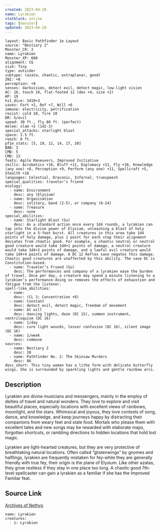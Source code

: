 ```yaml
---
created: 2023-04-28
name: Lyrakien
statblock: inline
tags: [monster]
updated: 2023-04-28
---
```

```statblock
layout: Basic Pathfinder 1e Layout
source: "Bestiary 2"
Monster_CR: 2
name: Lyrakien
Monster_XP: 600
alignment: CG
size: Tiny
type: outsider
subtype: (azata, chaotic, extraplanar, good)
INI: +8
perception: +9
senses: darkvision, detect evil, detect magic, low-light vision
AC: 16, touch 16, flat-footed 12 (dex +4, size +2)
HP: 19
hit_dice: 3d10+3
saves: Fort +2, Ref +7, Will +6
immune: electricity, petrification
resist: cold 10, fire 10
DR: 5/evil
speed: 30 ft., fly 80 ft. (perfect)
melee: slam +2 (1d2-3)
special_attacks: starlight blast
space: 2.5 ft.
reach: 0 ft.
pf1e_stats: [5, 19, 12, 14, 17, 20]
BAB: 3
CMB: 5
CMD: 12
feats: Agile Maneuvers, Improved Initiative
skills: Acrobatics +10, Bluff +11, Diplomacy +11, Fly +16, Knowledge (any one) +8, Perception +9, Perform (any one) +11, Spellcraft +5, Stealth +18
languages: Celestial, Draconic, Infernal, truespeech
special_qualities: traveler’s friend
ecology:
  - name: Environment
    desc: any (Elysium)
  - name: Organisation
    desc: solitary, band (2-5), or company (6-24)
  - name: Treasure
    desc: none
special_abilities:
  - name: Starlight Blast (Su)
    desc: As a standard action once every 1d4 rounds, a lyrakien can tap into the divine power of Elysium, unleashing a blast of holy starlight in a 5-foot burst. All creatures in this area take 1d4 points of holy damage, plus 1 point for each step their alignment deviates from chaotic good. For example, a chaotic neutral or neutral good creature would take 1d4+1 points of damage, a neutral creature would take 1d4+2 points of damage, and a lawful evil creature would take 1d4+4 points of damage. A DC 12 Reflex save negates this damage. Chaotic good creatures are unaffected by this ability. The save DC is Constitution-based.
  - name: Traveler’s Friend (Su)
    desc: The performances and company of a lyrakien ease the burden of travel. Once per day, a creature may spend a minute listening to a lyrakien’s performance-doing so removes the effects of exhaustion and fatigue from the listener.
spell-like_abilities:
  - name:
    desc: (CL 3; Concentration +8)
  - name: Constant
    desc: detect evil, detect magic, freedom of movement
  - name: At will
    desc: dancing lights, daze (DC 15), summon instrument, ventriloquism (DC 16)
  - name: 1/day
    desc: cure light wounds, lesser confusion (DC 16), silent image (DC 16)
  - name: 1/week
    desc: commune
sources:
  - name: Bestiary 2
    desc: 38
  - name: Pathfinder No. 2: The Skinsaw Murders
    desc: 86
desc_short: This tiny woman has a lithe form with delicate butterfly wings. She is surrounded by sparkling lights and gentle rainbow arcs. 
```
## Description
Lyrakien are divine musicians and messengers, mainly in the employ of deities of travel and natural wonders. They love to explore and visit beautiful places, especially locations with excellent views of rainbows, moonlight, and the stars. Whimsical and joyous, they love contests of song, dance, and knowledge, and keep journeys happy by distracting their companions from weary feet and stale food. Mortals who please them with excellent tales and new songs may be rewarded with elaborate maps, forgotten shortcuts, or rambling directions to hidden locations that hold lost magic. 

Lyrakien are light-hearted creatures, but they are very protective of breathtaking natural locations. Often called “glistenwings” by gnomes and halflings, lyrakien are frequently mistaken for fey-while they are generally friendly with true fey, their origin is the plane of Elysium. Like other azatas, they grow restless if they stay in one place too long. A chaotic good 7th-level spellcaster can gain a lyrakien as a familiar if she has the Improved Familiar feat.
## Source Link
[Archives of Nethys](https://aonprd.com/MonsterDisplay.aspx?ItemName=Lyrakien)
```encounter-table
name: Lyrakien
creatures:
  - 1: Lyrakien
```
